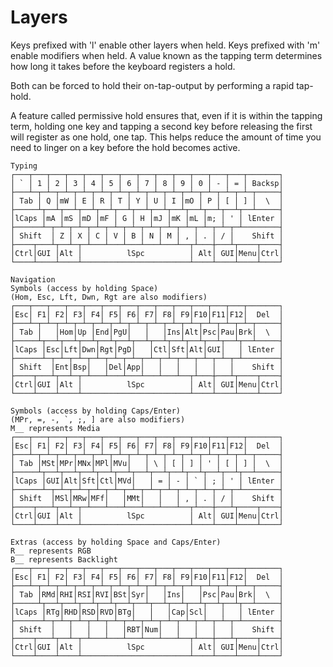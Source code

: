 # Layers

Keys prefixed with 'l' enable other layers when held.
Keys prefixed with 'm' enable modifiers when held.
A value known as the tapping term determines how long it takes before the keyboard registers a hold.

Both can be forced to hold their on-tap-output by performing a rapid tap-hold.

A feature called permissive hold ensures that, even if it is within the tapping term, holding one key and tapping a second key before releasing the first will register as one hold, one tap.
This helps reduce the amount of time you need to linger on a key before the hold becomes active.

```
Typing
┌───┬───┬───┬───┬───┬───┬───┬───┬───┬───┬───┬───┬───┬───────┐
│ ` │ 1 │ 2 │ 3 │ 4 │ 5 │ 6 │ 7 │ 8 │ 9 │ 0 │ - │ = │ Backsp│
├───┴─┬─┴─┬─┴─┬─┴─┬─┴─┬─┴─┬─┴─┬─┴─┬─┴─┬─┴─┬─┴─┬─┴─┬─┴─┬─────┤
│ Tab │ Q │mW │ E │ R │ T │ Y │ U │ I │mO │ P │ [ │ ] │  \  │
├─────┴┬──┴┬──┴┬──┴┬──┴┬──┴┬──┴┬──┴┬──┴┬──┴┬──┴┬──┴┬──┴─────┤
│lCaps │mA │mS │mD │mF │ G │ H │mJ │mK │mL │m; │ ' │ lEnter │
├──────┴─┬─┴─┬─┴─┬─┴─┬─┴─┬─┴─┬─┴─┬─┴─┬─┴─┬─┴─┬─┴─┬─┴────────┤
│ Shift  │ Z │ X │ C │ V │ B │ N │ M │ , │ . │ / │    Shift │
├────┬───┴┬──┴─┬─┴───┴───┴───┴───┴───┴──┬┴───┼───┴┬────┬────┤
│Ctrl│GUI │Alt │          lSpc          │ Alt│ GUI│Menu│Ctrl│
└────┴────┴────┴────────────────────────┴────┴────┴────┴────┘
```

```
Navigation
Symbols (access by holding Space)
(Hom, Esc, Lft, Dwn, Rgt are also modifiers)
┌───┬───┬───┬───┬───┬───┬───┬───┬───┬───┬───┬───┬───┬───────┐
│Esc│ F1│ F2│ F3│ F4│ F5│ F6│ F7│ F8│ F9│F10│F11│F12│  Del  │
├───┴─┬─┴─┬─┴─┬─┴─┬─┴─┬─┴─┬─┴─┬─┴─┬─┴─┬─┴─┬─┴─┬─┴─┬─┴─┬─────┤
│ Tab │   │Hom│Up │End│PgU│   │   │Ins│Alt│Psc│Pau│Brk│  \  │
├─────┴┬──┴┬──┴┬──┴┬──┴┬──┴┬──┴┬──┴┬──┴┬──┴┬──┴┬──┴┬──┴─────┤
│lCaps │Esc│Lft│Dwn│Rgt│PgD│   │Ctl│Sft│Alt│GUI│   │ lEnter │
├──────┴─┬─┴─┬─┴─┬─┴─┬─┴─┬─┴─┬─┴─┬─┴─┬─┴─┬─┴─┬─┴─┬─┴────────┤
│ Shift  │Ent│Bsp│   │Del│App│   │   │   │   │   │    Shift │
├────┬───┴┬──┴─┬─┴───┴───┴───┴───┴───┴──┬┴───┼───┴┬────┬────┤
│Ctrl│GUI │Alt │          lSpc          │ Alt│ GUI│Menu│Ctrl│
└────┴────┴────┴────────────────────────┴────┴────┴────┴────┘
```

```
Symbols (access by holding Caps/Enter)
(MPr, =, -, `, ;, ] are also modifiers)
M__ represents Media
┌───┬───┬───┬───┬───┬───┬───┬───┬───┬───┬───┬───┬───┬───────┐
│Esc│ F1│ F2│ F3│ F4│ F5│ F6│ F7│ F8│ F9│F10│F11│F12│  Del  │
├───┴─┬─┴─┬─┴─┬─┴─┬─┴─┬─┴─┬─┴─┬─┴─┬─┴─┬─┴─┬─┴─┬─┴─┬─┴─┬─────┤
│ Tab │MSt│MPr│MNx│MPl│MVu│   │ \ │ [ │ ] │ ' │ [ │ ] │  \  │
├─────┴┬──┴┬──┴┬──┴┬──┴┬──┴┬──┴┬──┴┬──┴┬──┴┬──┴┬──┴┬──┴─────┤
│lCaps │GUI│Alt│Sft│Ctl│MVd│   │ = │ - │ ` │ ; │ ' │ lEnter │
├──────┴─┬─┴─┬─┴─┬─┴─┬─┴─┬─┴─┬─┴─┬─┴─┬─┴─┬─┴─┬─┴─┬─┴────────┤
│ Shift  │MSl│MRw│MFf│   │MMt│   │   │ , │ . │ / │    Shift │
├────┬───┴┬──┴─┬─┴───┴───┴───┴───┴───┴──┬┴───┼───┴┬────┬────┤
│Ctrl│GUI │Alt │          lSpc          │ Alt│ GUI│Menu│Ctrl│
└────┴────┴────┴────────────────────────┴────┴────┴────┴────┘
```

```
Extras (access by holding Space and Caps/Enter)
R__ represents RGB
B__ represents Backlight
┌───┬───┬───┬───┬───┬───┬───┬───┬───┬───┬───┬───┬───┬───────┐
│Esc│ F1│ F2│ F3│ F4│ F5│ F6│ F7│ F8│ F9│F10│F11│F12│  Del  │
├───┴─┬─┴─┬─┴─┬─┴─┬─┴─┬─┴─┬─┴─┬─┴─┬─┴─┬─┴─┬─┴─┬─┴─┬─┴─┬─────┤
│ Tab │RMd│RHI│RSI│RVI│BSt│Syr│   │Ins│   │Psc│Pau│Brk│  \  │
├─────┴┬──┴┬──┴┬──┴┬──┴┬──┴┬──┴┬──┴┬──┴┬──┴┬──┴┬──┴┬──┴─────┤
│lCaps │RTg│RHD│RSD│RVD│BTg│   │   │Cap│Scl│   │   │ lEnter │
├──────┴─┬─┴─┬─┴─┬─┴─┬─┴─┬─┴─┬─┴─┬─┴─┬─┴─┬─┴─┬─┴─┬─┴────────┤
│ Shift  │   │   │   │   │RBT│Num│   │   │   │   │    Shift │
├────┬───┴┬──┴─┬─┴───┴───┴───┴───┴───┴──┬┴───┼───┴┬────┬────┤
│Ctrl│GUI │Alt │          lSpc          │ Alt│ GUI│Menu│Ctrl│
└────┴────┴────┴────────────────────────┴────┴────┴────┴────┘
```
